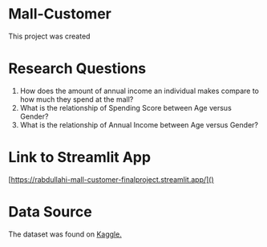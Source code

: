 # Mall-Customer
This project was created 

# Research Questions
1. How does the amount of annual income an individual makes compare to how much they spend at the mall?
2. What is the relationship of Spending Score between Age versus Gender?
3. What is the relationship of Annual Income between Age versus Gender?







# Link to Streamlit App
[https://rabdullahi-mall-customer-finalproject.streamlit.app/]()




# Data Source 
The dataset was found on [Kaggle.](https://www.kaggle.com/datasets/vjchoudhary7/customer-segmentation-tutorial-in-python)
